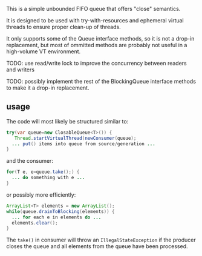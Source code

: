 This is a simple unbounded FIFO queue that offers "close" semantics.

It is designed to be used with try-with-resources and ephemeral virtual threads to ensure proper clean-up of threads.

It only supports some of the Queue interface methods, so it is not a drop-in replacement, but most of ommitted methods are probably not useful in a high-volume VT environment.

TODO: use read/write lock to improve the concurrency between readers and writers

TODO: possibly implement the rest of the BlockingQueue interface methods to make it a drop-in replacement.

## usage

The code will most likely be structured similar to:

```java
try(var queue=new ClosableQueue<T>()) {
   Thread.startVirtualThread(newConsumer(queue);
  ... put() items into queue from source/generation ...
}
```

and the consumer:

```java
for(T e, e=queue.take();) {
  ... do something with e ...
}
```

or possibly more efficiently:

```java
ArrayList<T> elements = new ArrayList();
while(queue.drainToBlocking(elements)) {
  ... for each e in elements do ...
  elements.clear();
}
```


The `take()` in consumer will throw an `IllegalStateException` if the producer closes the queue and all elements from the queue have been processed.
